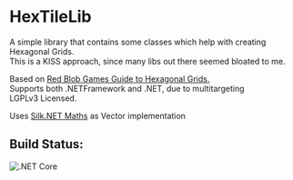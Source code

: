 # HexTileLib

A simple library that contains some classes which help with creating Hexagonal Grids.   
This is a KISS approach, since many libs out there seemed bloated to me.

Based on [Red Blob Games Guide to Hexagonal Grids.](https://www.redblobgames.com/grids/hexagons/)  
Supports both .NETFramework and .NET, due to multitargeting  
LGPLv3 Licensed.

Uses [Silk.NET Maths](https://github.com/dotnet/Silk.NET) as Vector implementation

## Build Status:

![.NET Core](https://github.com/bartimaeusnek/HexTileLib/workflows/.NET%20Core/badge.svg)